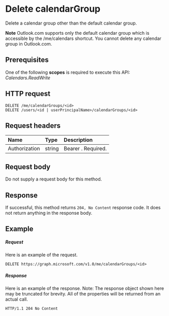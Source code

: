 # Delete calendarGroup

Delete a calendar group other than the default calendar group.

**Note** Outlook.com supports only the default calendar group which is accessible by the /me/calendars shortcut. You cannot 
delete any calendar group in Outlook.com.

## Prerequisites
One of the following **scopes** is required to execute this API:
*Calendars.ReadWrite*
## HTTP request
<!-- { "blockType": "ignored" } -->
```http
DELETE /me/calendarGroups/<id>
DELETE /users/<id | userPrincipalName>/calendarGroups/<id>
```
## Request headers
| Name       | Type | Description|
|:---------------|:--------|:----------|
| Authorization  | string  | Bearer <token>. Required. |

## Request body
Do not supply a request body for this method.


## Response
If successful, this method returns `204, No Content` response code. It does not return anything in the response body.

## Example
##### Request
Here is an example of the request.
<!-- {
  "blockType": "request",
  "name": "delete_calendargroup"
}-->
```http
DELETE https://graph.microsoft.com/v1.0/me/calendarGroups/<id>
```
##### Response
Here is an example of the response. Note: The response object shown here may be truncated for brevity. All of the properties will be returned from an actual call.
<!-- {
  "blockType": "response",
  "truncated": true
} -->
```http
HTTP/1.1 204 No Content
```

<!-- uuid: 8fcb5dbc-d5aa-4681-8e31-b001d5168d79
2015-10-25 14:57:30 UTC -->
<!-- {
  "type": "#page.annotation",
  "description": "Delete calendarGroup",
  "keywords": "",
  "section": "documentation",
  "tocPath": ""
}-->


<!-- {
  "type": "#page.annotation",
  "description": "Delete calendarGroup.",
  "tocPath": "Outlook Calendar/calendar group/Delete calendar group",
  "apiVersion": "v1.0",
  "section": "documentation",
  "canonicalURL": ""
} -->
